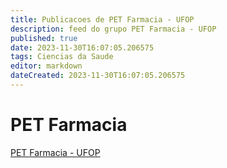 ```yaml
---
title: Publicacoes de PET Farmacia - UFOP
description: feed do grupo PET Farmacia - UFOP
published: true
date: 2023-11-30T16:07:05.206575
tags: Ciencias da Saude
editor: markdown
dateCreated: 2023-11-30T16:07:05.206575
---
```


# PET Farmacia
[PET Farmacia - UFOP](/grupo/242PETFarmaciaUFOP.md)